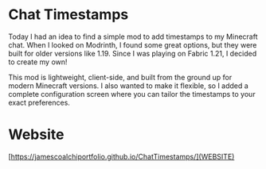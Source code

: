 # Chat Timestamps

Today I had an idea to find a simple mod to add timestamps to my Minecraft chat. When I looked on Modrinth, I found some great options, but they were built for older versions like 1.19. Since I was playing on Fabric 1.21, I decided to create my own!

This mod is lightweight, client-side, and built from the ground up for modern Minecraft versions. I also wanted to make it flexible, so I added a complete configuration screen where you can tailor the timestamps to your exact preferences.

# Website

[https://jamescoalchiportfolio.github.io/ChatTimestamps/](WEBSITE)
